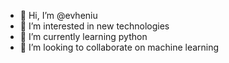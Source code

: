 - 👋 Hi, I’m @evheniu
- 👀 I’m interested in new technologies
- 🌱 I’m currently learning python
- 💞️ I’m looking to collaborate on machine learning
<!--- 📫 How to reach me ... --->

<!---
evheniu/evheniu is a ✨ special ✨ repository because its `README.md` (this file) appears on your GitHub profile.
You can click the Preview link to take a look at your changes.
--->
